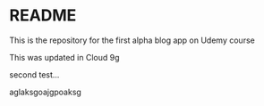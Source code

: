 # README

This is the repository for the first alpha blog app on Udemy course

This was updated in Cloud 9g

second test...

aglaksgoajgpoaksg